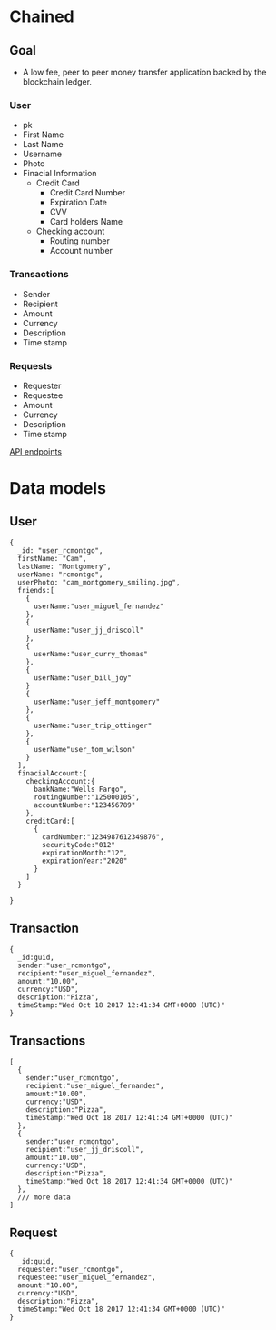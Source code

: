 # Chained

## Goal
- A low fee, peer to peer money transfer application backed by the blockchain ledger.

### User
- pk
- First Name
- Last Name
- Username
- Photo
- Finacial Information
  - Credit Card 
    - Credit Card Number
    - Expiration Date
    - CVV
    - Card holders Name
  - Checking account
    - Routing number
    - Account number

### Transactions
- Sender
- Recipient
- Amount
- Currency
- Description 
- Time stamp

### Requests 
- Requester
- Requestee
- Amount
- Currency
- Description 
- Time stamp

[API endpoints](endpoints.md)

# Data models

## User

```
{
  _id: "user_rcmontgo",
  firstName: "Cam",
  lastName: "Montgomery",
  userName: "rcmontgo",
  userPhoto: "cam_montgomery_smiling.jpg",
  friends:[
    {
      userName:"user_miguel_fernandez"
    },
    {
      userName:"user_jj_driscoll"
    },
    {
      userName:"user_curry_thomas"
    },
    {
      userName:"user_bill_joy"
    }
    {
      userName:"user_jeff_montgomery"
    },
    {
      userName:"user_trip_ottinger"
    },
    {
      userName"user_tom_wilson"
    }
  ],
  finacialAccount:{
    checkingAccount:{
      bankName:"Wells Fargo",
      routingNumber:"125000105",
      accountNumber:"123456789"
    },
    creditCard:[
      {
        cardNumber:"1234987612349876",
        securityCode:"012"
        expirationMonth:"12",
        expirationYear:"2020"
      }
    ]
  }

}
```

## Transaction

```
{
  _id:guid,
  sender:"user_rcmontgo",
  recipient:"user_miguel_fernandez",
  amount:"10.00",
  currency:"USD",
  description:"Pizza",
  timeStamp:"Wed Oct 18 2017 12:41:34 GMT+0000 (UTC)"
}

```
## Transactions
```
[ 
  {
    sender:"user_rcmontgo",
    recipient:"user_miguel_fernandez",
    amount:"10.00",
    currency:"USD",
    description:"Pizza",
    timeStamp:"Wed Oct 18 2017 12:41:34 GMT+0000 (UTC)"
  },
  {
    sender:"user_rcmontgo",
    recipient:"user_jj_driscoll",
    amount:"10.00",
    currency:"USD",
    description:"Pizza",
    timeStamp:"Wed Oct 18 2017 12:41:34 GMT+0000 (UTC)"
  },
  /// more data
]
```

## Request

```
{
  _id:guid,
  requester:"user_rcmontgo",
  requestee:"user_miguel_fernandez",
  amount:"10.00",
  currency:"USD",
  description:"Pizza",
  timeStamp:"Wed Oct 18 2017 12:41:34 GMT+0000 (UTC)"
}

```